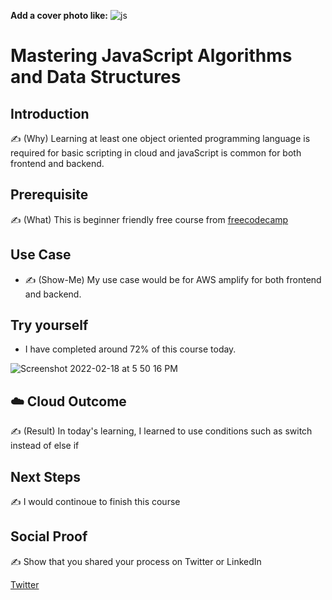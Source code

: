 **Add a cover photo like:**
![js](https://user-images.githubusercontent.com/16112411/154101914-db5a81d0-1d28-4165-b843-ed51709ef30b.png)
# Mastering JavaScript Algorithms and Data Structures

## Introduction

✍️ (Why) Learning at least one object oriented programming language is required for basic scripting in cloud and javaScript is common for both frontend and backend. 

## Prerequisite

✍️ (What) This is beginner friendly free course from [freecodecamp](https://www.freecodecamp.org/learn/javascript-algorithms-and-data-structures/)

## Use Case

- ✍️ (Show-Me) My use case would be for AWS amplify for both frontend and backend. 

## Try yourself
 - I have completed around 72% of this course today.
 
![Screenshot 2022-02-18 at 5 50 16 PM](https://user-images.githubusercontent.com/16112411/154771653-3df03094-377f-48bd-8593-008be3a1774d.png)

 

## ☁️ Cloud Outcome

✍️ (Result) In today's learning, I learned to use conditions such as switch instead of else if
## Next Steps

✍️ I would continoue to finish this course

## Social Proof

✍️ Show that you shared your process on Twitter or LinkedIn

[Twitter](https://twitter.com/Karanbalaji047/status/1494807550579154953)
